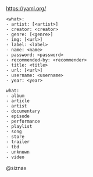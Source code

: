 https://yaml.org/

    <what>:
    - artist: [<artist>]
    - creator: <creator>
    - genre: [<genre>]
    - img: [<url>]
    - label: <label>
    - name: <name>
    - password: <password>
    - recommended-by: <recommender>
    - title: <title>
    - url: [<url>]
    - username: <username>
    - year: <year>

    what:
    - album
    - article
    - artist
    - documentary
    - episode
    - performance
    - playlist
    - song
    - store
    - trailer
    - tbd
    - unknown
    - video


@siznax

